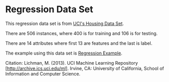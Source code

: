 # Regression Data Set

This regression data set is from [UCI's Housing Data Set](http://archive.ics.uci.edu/ml/datasets/Housing).

There are 506 instances, where 400 is for training and 106 is for testing.

There are 14 attributes where first 13 are features and the last is label.

The example using this data set is [Regression Example](./lbjava-examples/src/main/java/edu/illinois/cs/cogcomp/lbjava/examples/regression/README.md).

Citation: Lichman, M. (2013). UCI Machine Learning Repository [http://archive.ics.uci.edu/ml]. Irvine, CA: University of California, School of Information and Computer Science.
